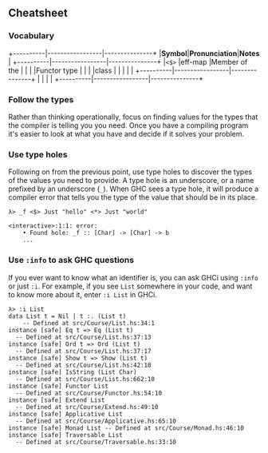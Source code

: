 ## Cheatsheet

### Vocabulary

+----------|-----------------|---------------+
|**Symbol**|**Pronunciation**|**Notes**      |
+----------|-----------------|---------------+
|`<$>`     |eff-map          |Member of the  |
|          |                 |Functor type   |
|          |                 |class          |
|          |                 |               |
+----------|-----------------|---------------+
|          |                 |               |
+----------|-----------------|---------------+


### Follow the types

Rather than thinking operationally, focus on finding values for the types that the compiler is telling you you need.
Once you have a compiling program it's easier to look at what you have and decide if it solves your problem.

### Use type holes

Following on from the previous point, use type holes to discover the types of the values you need to provide. A type
hole is an underscore, or a name prefixed by an underscore (`_`). When GHC sees a type hole, it will produce
a compiler error that tells you the type of the value that should be in its place.

```
λ> _f <$> Just "hello" <*> Just "world"

<interactive>:1:1: error:
    • Found hole: _f :: [Char] -> [Char] -> b
    ...
```

### Use `:info` to ask GHC questions

If you ever want to know what an identifier is, you can ask GHCi using `:info` or just `:i`.
For example, if you see `List` somewhere in your code, and want to know more about it, enter
`:i List` in GHCi.

```
λ> :i List
data List t = Nil | t :. (List t)
  	-- Defined at src/Course/List.hs:34:1
instance [safe] Eq t => Eq (List t)
  -- Defined at src/Course/List.hs:37:13
instance [safe] Ord t => Ord (List t)
  -- Defined at src/Course/List.hs:37:17
instance [safe] Show t => Show (List t)
  -- Defined at src/Course/List.hs:42:10
instance [safe] IsString (List Char)
  -- Defined at src/Course/List.hs:662:10
instance [safe] Functor List
  -- Defined at src/Course/Functor.hs:54:10
instance [safe] Extend List
  -- Defined at src/Course/Extend.hs:49:10
instance [safe] Applicative List
  -- Defined at src/Course/Applicative.hs:65:10
instance [safe] Monad List -- Defined at src/Course/Monad.hs:46:10
instance [safe] Traversable List
  -- Defined at src/Course/Traversable.hs:33:10
```
